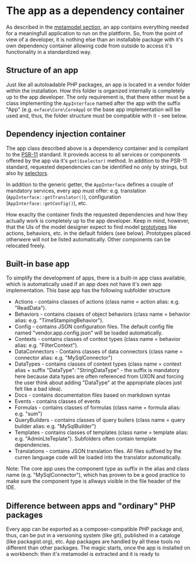 # The app as a dependency container

As described in the [metamodel section](../understanding_the_metamodel/App_metamodel.md), an app contains everything needed for a meaningfull application to run on the plattform. So, from the point of view of a developer, it is nothing else than an installable package with it's own dependency container allowing code from outside to access it's functionality in a standardized way.

## Structure of an app

Just like all autoloadable PHP packages, an app is located in a vendor folder within the installation. How this folder is organized internally is completely up to the app developer. The only requirement is, that there either must be a class implementing the <code>AppInterface</code> named after the app with the suffix "App" (e.g. <code>exface\Core\CoreApp</code>) or the base app implementation will be used and, thus, the folder structure must be compatible with it - see below.

## Dependency injection container

The app class described above is a dependency container and is compilant to the [PSR-11](https://www.php-fig.org/psr/psr-11/) standard. It provieds access to all services or components offered by the app via it's <code>get($selector)</code> method. In addition to the PSR-11 standard, requested dependencies can be identified no only by strings, but also by [selectors](selectors.md). 

In addition to the generic getter, the <code>AppInterface</code> defines a couple of mandatory services, every app must offer: e.g. translation (<code>AppInterface::getTranslator()</code>), configuration (<code>AppInterface::getConfig()</code>), etc.

How exaclty the container finds the requested dependencies and how they actually work is completely up to the app developer. Keep in mind, however, that the UIs of the model designer expect to find model [prototypes](../understanding_the_metamodel/prototypes.md) like actions, behaviors, etc. in the default folders (see below). Prototypes placed otherwere will not be listed automatically. Other components can be relocated freely.

## Built-in base app

To simplify the development of apps, there is a built-in app class available, which is automatically used if an app does not have it's own app implementation. This base app has the following subfolder structure

- Actions - contains classes of actions (class name = action alias: e.g. "ReadData").
- Behaviors - contains classes of object behaviors (class name = behavior alias: e.g. "TimeStampingBehavior").
- Config - contains JSON configuration files. The default config file named "vendor.app.config.json" will be loaded automatically.
- Contexts - contains classes of context types (class name = behavior alias: e.g. "FilterContext").
- DataConnectors - Contains classes of data connectors (class name = connector alias: e.g. "MySqlConnector")
- DataTypes - contains classes of context types (class name = context alias + suffix "DataType": "StringDataType" - the suffix is mandatory here because data types are often referenced from UXON and forcing the user think about adding "DataType" at the appropriate places just felt like a bad idea).
- Docs - contains documentation files based on markdown syntax
- Events - contains classes of events
- Formulas - contains classes of formulas (class name = formula alias: e.g. "sum")
- QueryBuilders - contains classes of query builers (class name = query builder alias: e.g. "MySqlBuilder")
- Templates - contains classes of templates (class name = template alias: e.g. "AdminLteTeplate"). Subfolders often contain template dependencies.
- Translations - contains JSON translation files. All files suffixed by the curren language code will be loaded into the translator automatically.

Note: The core app uses the component type as suffix in the alias and class name (e.g. "MySqlConnector"), which has proven to be a good practice to make sure the component type is allways visible in the file header of the IDE.

## Difference between apps and "ordinary" PHP packages

Every app can be exported as a composer-compatible PHP package and, thus, can be put in a versioning system (like git), published in a cataloge (like packagist.org), etc. App packages are handled by all these tools no different than other packages. The magic starts, once the app is installed on a workbench: then it's metamodel is extracted and it is ready to 
